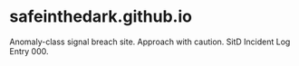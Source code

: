 # safeinthedark.github.io
Anomaly-class signal breach site. Approach with caution. SitD Incident Log Entry 000.
